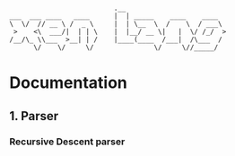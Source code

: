 ```

                          .__                         
___  ___ ____   ____      |  | _____    ____    ____  
\  \/  // __ \ /  _ \     |  | \__  \  /    \  / ___\ 
 >    <\  ___/|  | | \    |  |__/ __ \|   |  \/ /_/  >
/__/\_ \\___  >__| | /    |____(____  /___|  /\___  / 
      \/    \/     \/               \/     \//_____/  

```

# Documentation

## 1. Parser

### Recursive Descent parser
